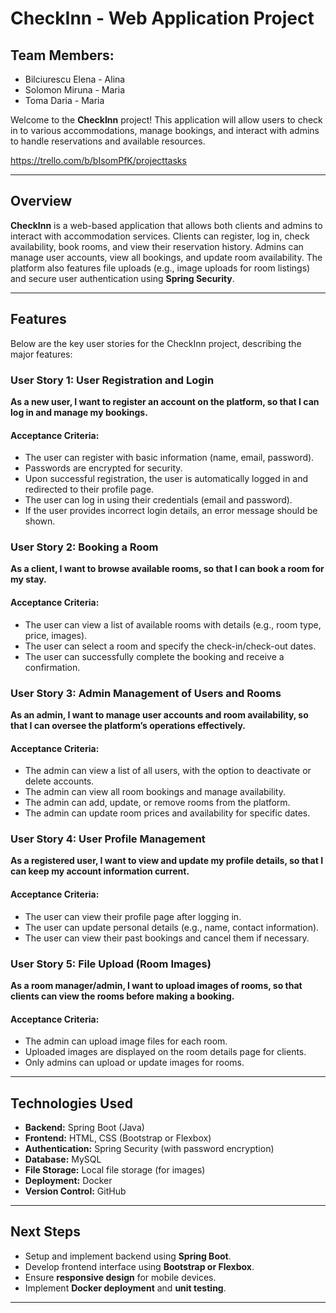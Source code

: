# CheckInn - Web Application Project

## Team Members:
- Bilciurescu Elena - Alina  
- Solomon Miruna - Maria  
- Toma Daria - Maria  

Welcome to the **CheckInn** project! This application will allow users to check in to various accommodations, manage bookings, and interact with admins to handle reservations and available resources.

https://trello.com/b/bIsomPfK/projecttasks

---

## Overview
**CheckInn** is a web-based application that allows both clients and admins to interact with accommodation services. Clients can register, log in, check availability, book rooms, and view their reservation history. Admins can manage user accounts, view all bookings, and update room availability. The platform also features file uploads (e.g., image uploads for room listings) and secure user authentication using **Spring Security**.

---

## Features
Below are the key user stories for the CheckInn project, describing the major features:

### **User Story 1: User Registration and Login**
**As a new user, I want to register an account on the platform, so that I can log in and manage my bookings.**

#### **Acceptance Criteria:**
- The user can register with basic information (name, email, password).
- Passwords are encrypted for security.
- Upon successful registration, the user is automatically logged in and redirected to their profile page.
- The user can log in using their credentials (email and password).
- If the user provides incorrect login details, an error message should be shown.

### **User Story 2: Booking a Room**
**As a client, I want to browse available rooms, so that I can book a room for my stay.**

#### **Acceptance Criteria:**
- The user can view a list of available rooms with details (e.g., room type, price, images).
- The user can select a room and specify the check-in/check-out dates.
- The user can successfully complete the booking and receive a confirmation.

### **User Story 3: Admin Management of Users and Rooms**
**As an admin, I want to manage user accounts and room availability, so that I can oversee the platform’s operations effectively.**

#### **Acceptance Criteria:**
- The admin can view a list of all users, with the option to deactivate or delete accounts.
- The admin can view all room bookings and manage availability.
- The admin can add, update, or remove rooms from the platform.
- The admin can update room prices and availability for specific dates.

### **User Story 4: User Profile Management**
**As a registered user, I want to view and update my profile details, so that I can keep my account information current.**

#### **Acceptance Criteria:**
- The user can view their profile page after logging in.
- The user can update personal details (e.g., name, contact information).
- The user can view their past bookings and cancel them if necessary.

### **User Story 5: File Upload (Room Images)**
**As a room manager/admin, I want to upload images of rooms, so that clients can view the rooms before making a booking.**

#### **Acceptance Criteria:**
- The admin can upload image files for each room.
- Uploaded images are displayed on the room details page for clients.
- Only admins can upload or update images for rooms.

---

## Technologies Used
- **Backend:** Spring Boot (Java)
- **Frontend:** HTML, CSS (Bootstrap or Flexbox)
- **Authentication:** Spring Security (with password encryption)
- **Database:** MySQL
- **File Storage:** Local file storage (for images)
- **Deployment:** Docker
- **Version Control:** GitHub

---

## Next Steps
- Setup and implement backend using **Spring Boot**.
- Develop frontend interface using **Bootstrap or Flexbox**.
- Ensure **responsive design** for mobile devices.
- Implement **Docker deployment** and **unit testing**.

---


